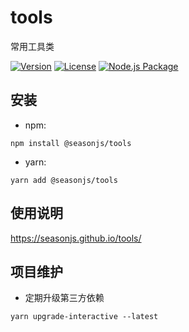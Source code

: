 # tools
常用工具类
<p align="center">

  <a href="https://www.npmjs.com/package/vue"><img src="https://img.shields.io/npm/v/@seasonjs/tools.svg?sanitize=true" alt="Version"></a>
  <a href="https://www.npmjs.com/package/vue"><img src="https://img.shields.io/npm/l/@seasonjs/tools.svg?sanitize=true" alt="License"></a>
  [![Node.js Package](https://github.com/seasonjs/tools/actions/workflows/npm-publish.yml/badge.svg)](https://github.com/seasonjs/tools/actions/workflows/npm-publish.yml)
  
</p>


## 安装
- npm:

```shell
npm install @seasonjs/tools
```

- yarn:

```shell
yarn add @seasonjs/tools
```

## 使用说明

https://seasonjs.github.io/tools/


## 项目维护

-   定期升级第三方依赖

```shell
yarn upgrade-interactive --latest
```
